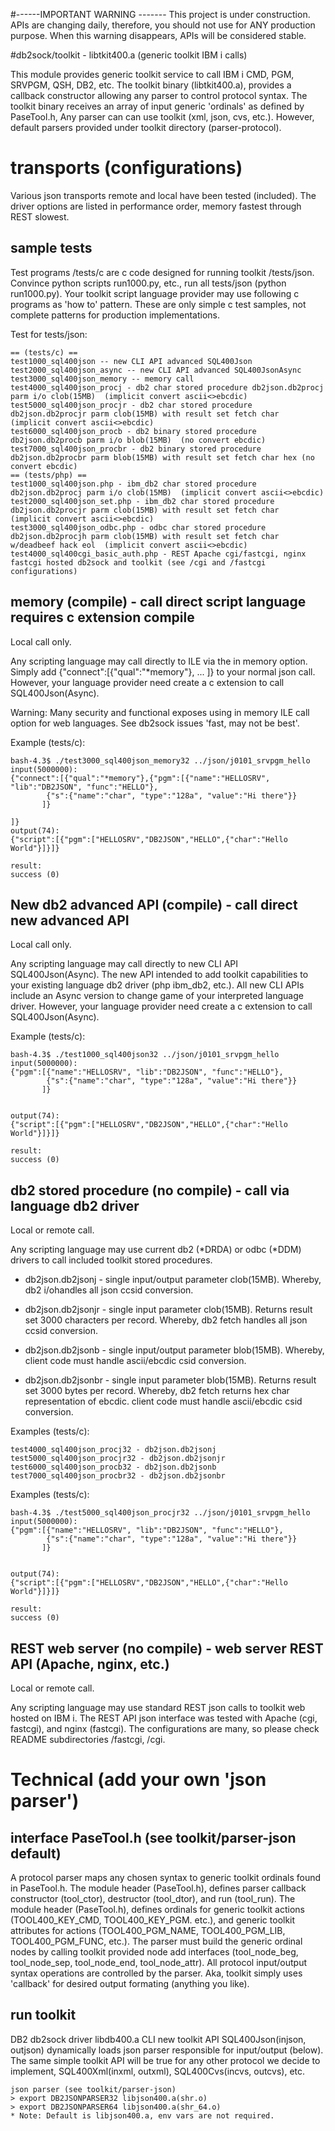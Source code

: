 #------IMPORTANT WARNING -------
This project is under construction. APIs are changing daily, therefore, you should not use for ANY production purpose. 
When this warning disappears, APIs will be considered stable.

#db2sock/toolkit - libtkit400.a (generic toolkit IBM i calls)

This module provides generic toolkit service to call IBM i CMD, PGM, SRVPGM, QSH, DB2, etc. 
The toolkit binary (libtkit400.a), provides a callback constructor allowing any parser to control protocol syntax.
The toolkit binary receives an array of input generic 'ordinals' as defined by PaseTool.h,
Any parser can can use toolkit (xml, json, cvs, etc.). However, default parsers provided under toolkit directory (parser-protocol).

# transports (configurations)

Various json transports remote and local have been tested (included).
The driver options are listed in performance order, memory fastest
through REST slowest. 

## sample tests

Test programs /tests/c are c code designed for running toolkit /tests/json. 
Convince python scripts run1000.py, etc., run all tests/json (python run1000.py). 
Your toolkit script language provider may use following c programs as 'how to' pattern. 
These are only simple c test samples, not complete patterns for production implementations. 

Test for tests/json:
```
== (tests/c) ==
test1000_sql400json -- new CLI API advanced SQL400Json
test2000_sql400json_async -- new CLI API advanced SQL400JsonAsync
test3000_sql400json_memory -- memory call
test4000_sql400json_procj - db2 char stored procedure db2json.db2procj parm i/o clob(15MB)  (implicit convert ascii<>ebcdic)
test5000_sql400json_procjr - db2 char stored procedure db2json.db2procjr parm clob(15MB) with result set fetch char  (implicit convert ascii<>ebcdic)
test6000_sql400json_procb - db2 binary stored procedure db2json.db2procb parm i/o blob(15MB)  (no convert ebcdic)
test7000_sql400json_procbr - db2 binary stored procedure db2json.db2procbr parm blob(15MB) with result set fetch char hex (no convert ebcdic)
== (tests/php) ==
test1000_sql400json.php - ibm_db2 char stored procedure db2json.db2procj parm i/o clob(15MB)  (implicit convert ascii<>ebcdic)
test2000_sql400json_set.php - ibm_db2 char stored procedure db2json.db2procjr parm clob(15MB) with result set fetch char  (implicit convert ascii<>ebcdic)
test3000_sql400json_odbc.php - odbc char stored procedure db2json.db2procjh parm clob(15MB) with result set fetch char w/deadbeef hack eol  (implicit convert ascii<>ebcdic)
test4000_sql400cgi_basic_auth.php - REST Apache cgi/fastcgi, nginx fastcgi hosted db2sock and toolkit (see /cgi and /fastcgi configurations)
```

## memory (compile) - call direct script language requires c extension compile

Local call only. 

Any scripting language may call directly to ILE via the in memory option. 
Simply add {"connect":[{"qual":"*memory"}, ... ]} to your normal json call.
However, your language provider need create a c extension
to call SQL400Json(Async).

Warning: Many security and functional exposes using in memory ILE call option for web languages. 
See db2sock issues 'fast, may not be best'.

Example (tests/c):
```
bash-4.3$ ./test3000_sql400json_memory32 ../json/j0101_srvpgm_hello
input(5000000):
{"connect":[{"qual":"*memory"},{"pgm":[{"name":"HELLOSRV", "lib":"DB2JSON", "func":"HELLO"},
        {"s":{"name":"char", "type":"128a", "value":"Hi there"}}
       ]}

]}
output(74):
{"script":[{"pgm":["HELLOSRV","DB2JSON","HELLO",{"char":"Hello World"}]}]}

result:
success (0)
```

## New db2 advanced  API (compile) - call direct new advanced API

Local call only. 

Any scripting language may call directly to new CLI API SQL400Json(Async).
The new API intended to add toolkit capabilities to your existing
language db2 driver (php ibm_db2, etc.). All new CLI APIs include
an Async version to change game of your interpreted language driver.
However, your language provider need create a c extension
to call SQL400Json(Async). 

Example (tests/c):
```
bash-4.3$ ./test1000_sql400json32 ../json/j0101_srvpgm_hello       
input(5000000):
{"pgm":[{"name":"HELLOSRV", "lib":"DB2JSON", "func":"HELLO"},
        {"s":{"name":"char", "type":"128a", "value":"Hi there"}}
       ]}


output(74):
{"script":[{"pgm":["HELLOSRV","DB2JSON","HELLO",{"char":"Hello World"}]}]}

result:
success (0)
```

## db2 stored procedure (no compile) - call via language db2 driver

Local or remote call.

Any scripting language may use current db2 (*DRDA) or odbc (*DDM) drivers to call included toolkit stored procedures.

- db2json.db2jsonj - single input/output parameter clob(15MB). Whereby, db2 i/ohandles all json ccsid conversion.

- db2json.db2jsonjr - single input parameter clob(15MB). Returns result set 3000 characters per record. Whereby, db2 fetch handles all json ccsid conversion.

- db2json.db2jsonb - single input/output parameter blob(15MB). Whereby, client code must handle ascii/ebcdic csid conversion.

- db2json.db2jsonbr - single input parameter blob(15MB). Returns result set 3000 bytes per record. Whereby, db2 fetch returns hex char representation of ebcdic. client code must handle ascii/ebcdic csid conversion.

Examples (tests/c):
```
test4000_sql400json_procj32 - db2json.db2jsonj
test5000_sql400json_procjr32 - db2json.db2jsonjr
test6000_sql400json_procb32 - db2json.db2jsonb
test7000_sql400json_procbr32 - db2json.db2jsonbr
```

Examples (tests/c):
```
bash-4.3$ ./test5000_sql400json_procjr32 ../json/j0101_srvpgm_hello
input(5000000):
{"pgm":[{"name":"HELLOSRV", "lib":"DB2JSON", "func":"HELLO"},
        {"s":{"name":"char", "type":"128a", "value":"Hi there"}}
       ]}


output(74):
{"script":[{"pgm":["HELLOSRV","DB2JSON","HELLO",{"char":"Hello World"}]}]}

result:
success (0)
```


## REST web server (no compile) - web server REST API (Apache, nginx, etc.)

Local or remote call.

Any scripting language may use standard REST json calls to toolkit web hosted on IBM i.
The REST API json interface was tested with Apache (cgi, fastcgi), and nginx (fastcgi).
The configurations are many, so please check README subdirectories /fastcgi, /cgi.

# Technical (add your own 'json parser')

## interface PaseTool.h (see toolkit/parser-json default)

A protocol parser maps any chosen syntax to generic toolkit ordinals found in PaseTool.h. 
The module header (PaseTool.h), defines parser callback constructor (tool_ctor), destructor (tool_dtor), and run (tool_run).
The module header (PaseTool.h), defines ordinals for generic toolkit actions (TOOL400_KEY_CMD, TOOL400_KEY_PGM. etc.), 
and generic toolkit attributes for actions (TOOL400_PGM_NAME, TOOL400_PGM_LIB, TOOL400_PGM_FUNC, etc.).
The parser must build the generic ordinal nodes by calling toolkit provided node add interfaces (tool_node_beg, tool_node_sep, tool_node_end, tool_node_attr).
All protocol input/output syntax operations are controlled by the parser. Aka, toolkit simply uses 'callback' for desired output formating (anything you like).

## run toolkit

DB2 db2sock driver libdb400.a CLI new toolkit API SQL400Json(injson, outjson) dynamically loads json parser responsible for input/output (below).
The same simple toolkit API will be true for any other protocol we decide to implement, SQL400Xml(inxml, outxml), SQL400Cvs(incvs, outcvs), etc.

```
json parser (see toolkit/parser-json)
> export DB2JSONPARSER32 libjson400.a(shr.o)
> export DB2JSONPARSER64 libjson400.a(shr_64.o)
* Note: Default is libjson400.a, env vars are not required.
```

